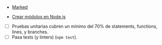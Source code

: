 

- [Marked](https://github.com/markedjs/marked/blob/master/docs/USING_PRO.md)



- [Crear módulos en Node.js](http://librosweb.es/libro/xhtml/capitulo_4/url.html)

- [ ] Pruebas unitarias cubren un mínimo del 70% de statements, functions,
      lines, y branches.
- [ ] Pasa tests (y linters) (`npm test`).
